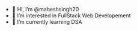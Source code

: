 - 👋 Hi, I’m @maheshsingh20
- 👀 I’m interested in FullStack Web Developement
- 🌱 I’m currently learning DSA
